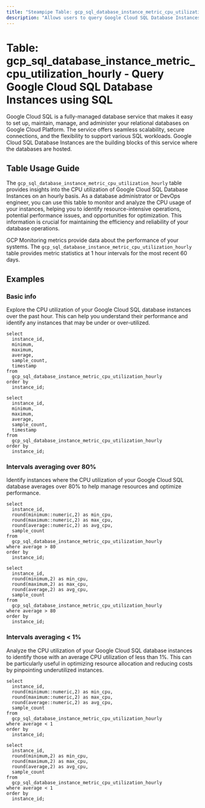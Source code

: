 ```yaml
---
title: "Steampipe Table: gcp_sql_database_instance_metric_cpu_utilization_hourly - Query Google Cloud SQL Database Instances using SQL"
description: "Allows users to query Google Cloud SQL Database Instances, specifically hourly CPU utilization metrics, providing insights into resource usage and potential performance bottlenecks."
---
```


# Table: gcp_sql_database_instance_metric_cpu_utilization_hourly - Query Google Cloud SQL Database Instances using SQL

Google Cloud SQL is a fully-managed database service that makes it easy to set up, maintain, manage, and administer your relational databases on Google Cloud Platform. The service offers seamless scalability, secure connections, and the flexibility to support various SQL workloads. Google Cloud SQL Database Instances are the building blocks of this service where the databases are hosted.

## Table Usage Guide

The `gcp_sql_database_instance_metric_cpu_utilization_hourly` table provides insights into the CPU utilization of Google Cloud SQL Database Instances on an hourly basis. As a database administrator or DevOps engineer, you can use this table to monitor and analyze the CPU usage of your instances, helping you to identify resource-intensive operations, potential performance issues, and opportunities for optimization. This information is crucial for maintaining the efficiency and reliability of your database operations.

GCP Monitoring metrics provide data about the performance of your systems. The `gcp_sql_database_instance_metric_cpu_utilization_hourly` table provides metric statistics at 1 hour intervals for the most recent 60 days.

## Examples

### Basic info
Explore the CPU utilization of your Google Cloud SQL database instances over the past hour. This can help you understand their performance and identify any instances that may be under or over-utilized.

```sql+postgres
select
  instance_id,
  minimum,
  maximum,
  average,
  sample_count,
  timestamp
from
  gcp_sql_database_instance_metric_cpu_utilization_hourly
order by
  instance_id;
```

```sql+sqlite
select
  instance_id,
  minimum,
  maximum,
  average,
  sample_count,
  timestamp
from
  gcp_sql_database_instance_metric_cpu_utilization_hourly
order by
  instance_id;
```

### Intervals averaging over 80%
Identify instances where the CPU utilization of your Google Cloud SQL database averages over 80% to help manage resources and optimize performance.

```sql+postgres
select
  instance_id,
  round(minimum::numeric,2) as min_cpu,
  round(maximum::numeric,2) as max_cpu,
  round(average::numeric,2) as avg_cpu,
  sample_count
from
  gcp_sql_database_instance_metric_cpu_utilization_hourly
where average > 80
order by
  instance_id;
```

```sql+sqlite
select
  instance_id,
  round(minimum,2) as min_cpu,
  round(maximum,2) as max_cpu,
  round(average,2) as avg_cpu,
  sample_count
from
  gcp_sql_database_instance_metric_cpu_utilization_hourly
where average > 80
order by
  instance_id;
```

### Intervals averaging < 1%
Analyze the CPU utilization of your Google Cloud SQL database instances to identify those with an average CPU utilization of less than 1%. This can be particularly useful in optimizing resource allocation and reducing costs by pinpointing underutilized instances.

```sql+postgres
select
  instance_id,
  round(minimum::numeric,2) as min_cpu,
  round(maximum::numeric,2) as max_cpu,
  round(average::numeric,2) as avg_cpu,
  sample_count
from
  gcp_sql_database_instance_metric_cpu_utilization_hourly
where average < 1
order by
  instance_id;
```

```sql+sqlite
select
  instance_id,
  round(minimum,2) as min_cpu,
  round(maximum,2) as max_cpu,
  round(average,2) as avg_cpu,
  sample_count
from
  gcp_sql_database_instance_metric_cpu_utilization_hourly
where average < 1
order by
  instance_id;
```
